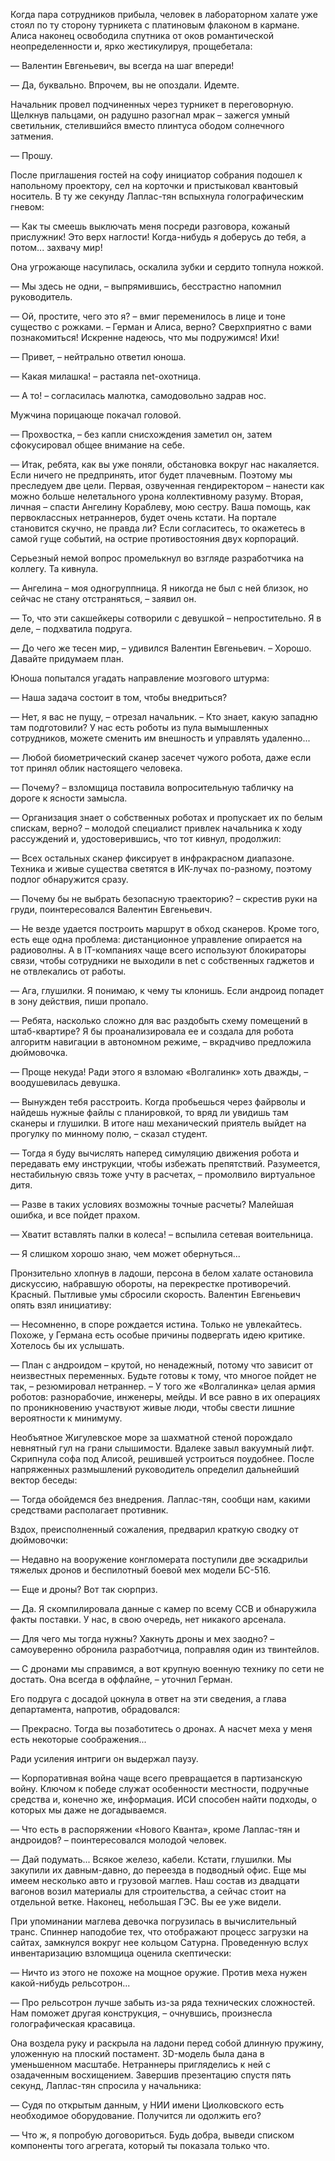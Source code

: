 Когда пара сотрудников прибыла, человек в лабораторном халате уже стоял по ту сторону турникета с платиновым флаконом в кармане. Алиса наконец освободила спутника от оков романтической неопределенности и, ярко жестикулируя, прощебетала:

— Валентин Евгеньевич, вы всегда на шаг впереди!

— Да, буквально. Впрочем, вы не опоздали. Идемте.

Начальник провел подчиненных через турникет в переговорную. Щелкнув пальцами, он радушно разогнал мрак – зажегся умный светильник, стелившийся вместо плинтуса ободом солнечного затмения.

— Прошу.

После приглашения гостей на софу инициатор собрания подошел к напольному проектору, сел на корточки и пристыковал квантовый носитель. В ту же секунду Лаплас-тян вспыхнула голографическим гневом:

— Как ты смеешь выключать меня посреди разговора, кожаный прислужник! Это верх наглости! Когда-нибудь я доберусь до тебя, а потом... захвачу мир!

Она угрожающе насупилась, оскалила зубки и сердито топнула ножкой.

— Мы здесь не одни, – выпрямившись, бесстрастно напомнил руководитель.

— Ой, простите, чего это я? – вмиг переменилось в лице и тоне существо с рожками. – Герман и Алиса, верно? Сверхприятно с вами познакомиться! Искренне надеюсь, что мы подружимся! Ихи!

— Привет, – нейтрально ответил юноша.

— Какая милашка! – растаяла net-охотница.

— А то! – согласилась малютка, самодовольно задрав нос.

Мужчина порицающе покачал головой.

— Прохвостка, – без капли снисхождения заметил он, затем сфокусировал общее внимание на себе. 

— Итак, ребята, как вы уже поняли, обстановка вокруг нас накаляется. Если ничего не предпринять, итог будет плачевным. Поэтому мы преследуем две цели. Первая, озвученная гендиректором – нанести как можно больше нелетального урона коллективному разуму. Вторая, личная – спасти Ангелину Кораблеву, мою сестру. Ваша помощь, как первоклассных нетраннеров, будет очень кстати. На портале становится скучно, не правда ли? Если согласитесь, то окажетесь в самой гуще событий, на острие противостояния двух корпораций.

Серьезный немой вопрос промелькнул во взгляде разработчика на коллегу. Та кивнула.

— Ангелина – моя одногруппница. Я никогда не был с ней близок, но сейчас не стану отстраняться, – заявил он.

— То, что эти сакшейкеры сотворили с девушкой – непростительно. Я в деле, – подхватила подруга.

— До чего же тесен мир, – удивился Валентин Евгеньевич. – Хорошо. Давайте придумаем план.

Юноша попытался угадать направление мозгового штурма:

— Наша задача состоит в том, чтобы внедриться?

— Нет, я вас не пущу, – отрезал начальник. – Кто знает, какую западню там подготовили? У нас есть роботы из пула вымышленных сотрудников, можете сменить им внешность и управлять удаленно...

— Любой биометрический сканер засечет чужого робота, даже если тот принял облик настоящего человека.

— Почему? – взломщица поставила вопросительную табличку на дороге к ясности замысла.

— Организация знает о собственных роботах и пропускает их по белым спискам, верно? – молодой специалист привлек начальника к ходу рассуждений и, удостоверившись, что тот кивнул, продолжил:

— Всех остальных сканер фиксирует в инфракрасном диапазоне. Техника и живые существа светятся в ИК-лучах по-разному, поэтому подлог обнаружится сразу.

— Почему бы не выбрать безопасную траекторию? – скрестив руки на груди, поинтересовался Валентин Евгеньевич.

— Не везде удается построить маршрут в обход сканеров. Кроме того, есть еще одна проблема: дистанционное управление опирается на радиоволны. А в IT-компаниях чаще всего используют блокираторы связи, чтобы сотрудники не выходили в net с собственных гаджетов и не отвлекались от работы.

— Ага, глушилки. Я понимаю, к чему ты клонишь. Если андроид попадет в зону действия, пиши пропало.

— Ребята, насколько сложно для вас раздобыть схему помещений в штаб-квартире? Я бы проанализировала ее и создала для робота алгоритм навигации в автономном режиме, – вкрадчиво предложила дюймовочка.

— Проще некуда! Ради этого я взломаю «Волгалинк» хоть дважды, – воодушевилась девушка.

— Вынужден тебя расстроить. Когда пробьешься через файрволы и найдешь нужные файлы с планировкой, то вряд ли увидишь там сканеры и глушилки. В итоге наш механический приятель выйдет на прогулку по минному полю, – сказал студент.

— Тогда я буду вычислять наперед симуляцию движения робота и передавать ему инструкции, чтобы избежать препятствий. Разумеется, нестабильную связь тоже учту в расчетах, – промолвило виртуальное дитя.

— Разве в таких условиях возможны точные расчеты? Малейшая ошибка, и все пойдет прахом.

— Хватит вставлять палки в колеса! – вспылила сетевая воительница.

— Я слишком хорошо знаю, чем может обернуться...

Пронзительно хлопнув в ладоши, персона в белом халате остановила дискуссию, набравшую обороты, на перекрестке противоречий. Красный. Пытливые умы сбросили скорость. Валентин Евгеньевич опять взял инициативу:

— Несомненно, в споре рождается истина. Только не увлекайтесь. Похоже, у Германа есть особые причины подвергать идею критике. Хотелось бы их услышать.

— План с андроидом – крутой, но ненадежный, потому что зависит от неизвестных переменных. Будьте готовы к тому, что многое пойдет не так, – резюмировал нетраннер. – У того же «Волгалинка» целая армия роботов: разнорабочие, инженеры, мейды. И все равно в их операциях по проникновению участвуют живые люди, чтобы свести лишние вероятности к минимуму.

Необъятное Жигулевское море за шахматной стеной порождало невнятный гул на грани слышимости. Вдалеке завыл вакуумный лифт. Скрипнула софа под Алисой, решившей устроиться поудобнее. После напряженных размышлений руководитель определил дальнейший вектор беседы:

— Тогда обойдемся без внедрения. Лаплас-тян, сообщи нам, какими средствами располагает противник.

Вздох, преисполненный сожаления, предварил краткую сводку от дюймовочки:

— Недавно на вооружение конгломерата поступили две эскадрильи тяжелых дронов и беспилотный боевой мех модели БС-516.

— Еще и дроны? Вот так сюрприз.

— Да. Я скомпилировала данные с камер по всему ССВ и обнаружила факты поставки. У нас, в свою очередь, нет никакого арсенала.

— Для чего мы тогда нужны? Хакнуть дроны и мех заодно? – самоуверенно обронила разработчица, поправляя один из твинтейлов.

— С дронами мы справимся, а вот крупную военную технику по сети не достать. Она всегда в оффлайне, – уточнил Герман.

Его подруга с досадой цокнула в ответ на эти сведения, а глава департамента, напротив, обрадовался: 

— Прекрасно. Тогда вы позаботитесь о дронах. А насчет меха у меня есть некоторые соображения...

Ради усиления интриги он выдержал паузу.

— Корпоративная война чаще всего превращается в партизанскую войну. Ключом к победе служат особенности местности, подручные средства и, конечно же, информация. ИСИ способен найти подходы, о которых мы даже не догадываемся.

— Что есть в распоряжении «Нового Кванта», кроме Лаплас-тян и андроидов? – поинтересовался молодой человек.

— Дай подумать... Всякое железо, кабели. Кстати, глушилки. Мы закупили их давным-давно, до переезда в подводный офис. Еще мы имеем несколько авто и грузовой маглев. Наш состав из двадцати вагонов возил материалы для строительства, а сейчас стоит на отдельной ветке. Наконец, небольшая ГЭС. Вы ее уже видели.

При упоминании маглева девочка погрузилась в вычислительный транс. Спиннер наподобие тех, что отображают процесс загрузки на сайтах, замкнулся вокруг нее кольцом Сатурна. Проведенную вслух инвентаризацию взломщица оценила скептически: 

— Ничто из этого не похоже на мощное оружие. Против меха нужен какой-нибудь рельсотрон...

— Про рельсотрон лучше забыть из-за ряда технических сложностей. Нам поможет другая конструкция, – очнувшись, произнесла голографическая красавица.

Она воздела руку и раскрыла на ладони перед собой длинную пружину, уложенную на плоский постамент. 3D-модель была дана в уменьшенном масштабе. Нетраннеры пригляделись к ней с озадаченным восхищением. Завершив презентацию спустя пять секунд, Лаплас-тян спросила у начальника:

— Судя по открытым данным, у НИИ имени Циолковского есть необходимое оборудование. Получится ли одолжить его?

—  Что ж, я попробую договориться. Будь добра, выведи списком компоненты того агрегата, который ты показала только что.
